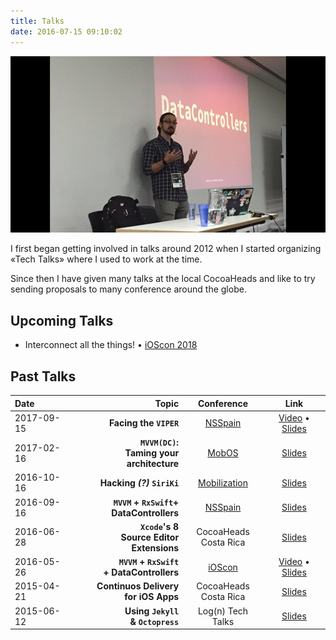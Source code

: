 ```yaml
---
title: Talks
date: 2016-07-15 09:10:02
---
```


![](./index/cover.jpg)

I first began getting involved in talks around 2012 when I started organizing «Tech Talks» where I used to work at the time.

Since then I have given many talks at the local CocoaHeads and like to try sending proposals to many conference around the globe.

## Upcoming Talks

- Interconnect all the things! • [iOScon 2018][ioscon]

## Past Talks

| Date         |                                    Topic |          Conference          |                   Link                   |
| :----------- | ---------------------------------------: | :--------------------------: | :--------------------------------------: |
| 2017-09-15   | **Facing the `VIPER`** | [NSSpain][nsspain] | [Video][nsspain2017video] • [Slides][nsspain2017slides] |
| 2017-02-16   | **`MVVM(DC)`:<br/>Taming your architecture** |        [MobOS][mobos]        |          [Slides][mobosslides]           |
| 2016-10-16 |               **Hacking _(?)_ `SiriKi`** | [Mobilization][mobilization] |           [Slides][mobslides]            |
| 2016-09-16 | **`MVVM` + `RxSwift`+<br/>DataControllers** |      [NSSpain][nsspain]      |         [Slides][nsspainslides]          |
| 2016-06-28 | **`Xcode`'s 8<br/>Source Editor Extensions** |  CocoaHeads<br/>Costa Rica   |        [Slides][xcodeextensions]         |
| 2016-05-26 | **`MVVM` + `RxSwift`<br/>+ DataControllers** |       [iOScon][ioscon]       | [Video][iosconvideo] • [Slides][iosconslides] |
| 2015-04-21 |  **Continuos Delivery<br/>for iOS Apps** |  CocoaHeads<br/>Costa Rica   |            [Slides][fastlane]            |
| 2015-06-12 |     **Using `Jekyll`<br/>& `Octopress`** |      Log(n) Tech Talks       |             [Slides][jekyll]             |

[mobosslides]:https://speakerdeck.com/esttorhe/mvvm-dc-taming-your-architecture
[mobos]:http://romobos.com/agenda-2
[mobilization]:http://2016.mobilization.pl
[mobslides]:https://speakerdeck.com/esttorhe/hacking-siriki-mobilization-2016
[nsspain]:http://nsspain.com
[nsspainslides]:https://speakerdeck.com/esttorhe/mvvm-plus-rxswift-plus-datacontrollers-1

[ioscon]:https://skillsmatter.com/explore?q=tag%3Aioscon

[iosconvideo]:https://skillsmatter.com/skillscasts/7863-mvvm-rxswift-and-datacontrollers
[iosconslides]:https://speakerdeck.com/esttorhe/mvvm-plus-rxswift-plus-datacontrollers
[fastlane]:https://speakerdeck.com/esttorhe/continuos-delivery-for-ios-apps
[jekyll]:https://speakerdeck.com/esttorhe/using-jekyll-and-octopress
[xcodeextensions]:https://speakerdeck.com/esttorhe/xcodes-8-source-editor-extensions#
[nsspain2017video]:https://vimeo.com/album/4786409/video/235312913
[nsspain2017slides]:https://speakerdeck.com/esttorhe/facing-the-viper
